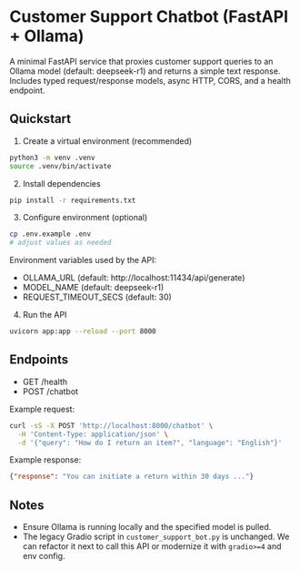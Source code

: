 # Customer Support Chatbot (FastAPI + Ollama)

A minimal FastAPI service that proxies customer support queries to an Ollama model (default: deepseek-r1) and returns a simple text response. Includes typed request/response models, async HTTP, CORS, and a health endpoint.

## Quickstart

1) Create a virtual environment (recommended)

```bash
python3 -m venv .venv
source .venv/bin/activate
```

2) Install dependencies

```bash
pip install -r requirements.txt
```

3) Configure environment (optional)

```bash
cp .env.example .env
# adjust values as needed
```

Environment variables used by the API:
- OLLAMA_URL (default: http://localhost:11434/api/generate)
- MODEL_NAME (default: deepseek-r1)
- REQUEST_TIMEOUT_SECS (default: 30)

4) Run the API

```bash
uvicorn app:app --reload --port 8000
```

## Endpoints

- GET /health
- POST /chatbot

Example request:

```bash
curl -sS -X POST 'http://localhost:8000/chatbot' \
  -H 'Content-Type: application/json' \
  -d '{"query": "How do I return an item?", "language": "English"}'
```

Example response:

```json
{"response": "You can initiate a return within 30 days ..."}
```

## Notes
- Ensure Ollama is running locally and the specified model is pulled.
- The legacy Gradio script in `customer_support_bot.py` is unchanged. We can refactor it next to call this API or modernize it with `gradio>=4` and env config.
